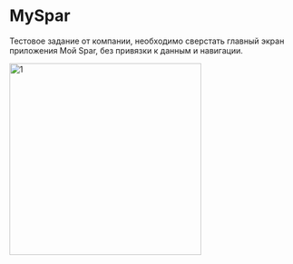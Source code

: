 # MySpar
Тестовое задание от компании, необходимо сверстать главный экран приложения Мой Spar, без привязки к данным и навигации.


<img width="338" alt="1" src="https://github.com/Berendei75405/MySpar/assets/82874611/186cdf18-9591-4fce-92a4-f774ba294654">


